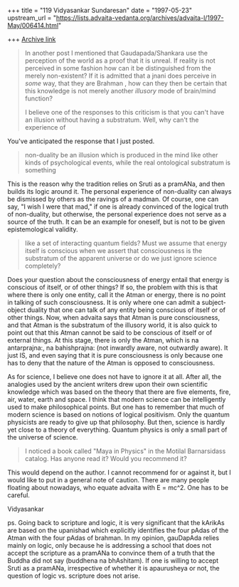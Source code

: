 +++
title = "119 Vidyasankar Sundaresan"
date = "1997-05-23"
upstream_url = "https://lists.advaita-vedanta.org/archives/advaita-l/1997-May/006414.html"

+++
[Archive link](https://lists.advaita-vedanta.org/archives/advaita-l/1997-May/006414.html)

> In another post I mentioned that Gaudapada/Shankara use the perception of
> the world as a proof that it is unreal. If reality is not perceived in some
> fashion how can it be distinguished from the merely non-existent?  If it is
> admitted that a jnani does perceive in *some* way, that they are Brahman ,
> how can they then be certain that this knowledge is not merely another
> *illusory* mode of brain/mind function?
>
> I believe one of the responses to this criticism is that you can't have an
> illusion without having a substratum. Well, why can't the experience of

You've anticipated the response that I just posted.

> non-duality be an illusion which is produced in the mind like other kinds
> of psychological events, while the real ontological substratum is something

This is the reason why the tradition relies on Sruti as a pramANa, and
then builds its logic around it. The personal experience of non-duality
can always be dismissed by others as the ravings of a madman. Of course,
one can say, "I wish I were that mad," if one is already convinced of the
logical truth of non-duality, but otherwise, the personal experience does
not serve as a source of the truth. It can be an example for oneself, but
is not to be given epistemological validity.

> like a set of interacting quantum fields?  Must we assume that energy
> itself is conscious when we assert that consciousness is the substratum of
> the apparent universe or do we just ignore science completely?

Does your question about the consciousness of energy entail that energy is
conscious of itself, or of other things? If so, the problem with this is
that where there is only one entity, call it the Atman or energy, there is
no point in talking of such consciousness. It is only where one can admit
a subject-object duality that one can talk of any entity being conscious
of itself or of other things. Now, when advaita says that Atman is pure
consciousness, and that Atman is the substratum of the illusory world,
it is also quick to point out that this Atman cannot be said to be
conscious of itself or of external things. At this stage, there is only
the Atman, which is na antarprajna:, na bahishprajna: (not inwardly aware,
not outwardly aware). It just IS, and even saying that it is pure
consciousness is only because one has to deny that the nature of the Atman
is opposed to consciousness.

As for science, I believe one does not have to ignore it at all. After
all, the analogies used by the ancient writers drew upon their own
scientific knowledge which was based on the theory that there are five
elements, fire, air, water, earth and space. I think that modern science
can be intelligently used to make philosophical points. But one has to
remember that much of modern science is based on notions of logical
positivism. Only the quantum physicists are ready to give up that
philosophy. But then, science is hardly yet close to a theory of
everything. Quantum physics is only a small part of the universe of
science.

> I noticed a book called "Maya in Physics" in the Motilal Barnarsidass
> catalog. Has anyone read it? Would you recommend it?

This would depend on the author. I cannot recommend for or against it, but
I would like to put in a general note of caution. There are many people
floating about nowadays, who equate advaita with E = mc^2. One has to be
careful.

Vidyasankar

ps. Going back to scripture and logic, it is very significant that the
kArikAs are based on the upanishad which explicitly identifies the four
pAdas of the Atman with the four pAdas of brahman. In my opinion,
gauDapAda relies mainly on logic, only because he is addressing a school
that does not accept the scripture as a pramANa to convince them of a
truth that the Buddha did not say (buddhena na bhAshitam). If one is
willing to accept Sruti as a pramANa, irrespective of whether it is
apaurusheya or not, the question of logic vs. scripture does not arise.

